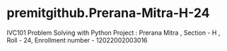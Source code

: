 # premitgithub.Prerana-Mitra-H-24
IVC101 Problem Solving with Python Project : Prerana Mitra , Section - H , Roll - 24, Enrollment number - 12022002003016
